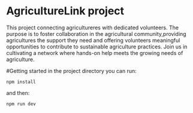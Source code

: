 
AgricultureLink project
=

This project connecting agricultureres with dedicated volunteers.
The purpose is to foster collaboration in the agricultural community,providing agricultures the support they need and offering volunteers meaningful opportunities to contribute to sustainable agriculture practices.
Join us in cultivating a network where hands-on help meets the growing needs of agriculture.

#Getting started
in the project directory you can run:

```
npm install
```

and then:

```
npm run dev
```

